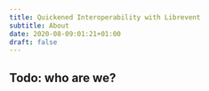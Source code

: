 ```yaml
---
title: Quickened Interoperability with Librevent
subtitle: About
date: 2020-08-09:01:21+01:00
draft: false
---
```



## Todo: who are we?
